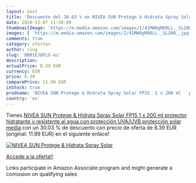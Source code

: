 ```yaml
---
layout: post
title: 'Descuento del 30.03 % en NIVEA SUN Protege & Hidrata Spray Solar '
date: 2020-12-07 21:58:09
thumbnailImage: 'https://m.media-amazon.com/images/I/41MW8gMO9LL._SL200_.jpg'
images: [ 'https://m.media-amazon.com/images/I/41MW8gMO9LL._SL200_.jpg' ]
comments: true
category: ofertas
author: ring
slug: 'B001EJOFLG-es'
description:
actualPrice: 8.39 EUR
currency: EUR
price: 8.39
comparePrice: 11.99 EUR
inStock: true
prodname: 'NIVEA SUN Protege & Hidrata Spray Solar FP15  1 x 200 ml   protector hidratante y resistente al agua con protección UVA/UVB  protección solar media'
country: 'es'
---
```


Tienes [NIVEA SUN Protege & Hidrata Spray Solar FP15  1 x 200 ml   protector hidratante y resistente al agua con protección UVA/UVB  protección solar media](https://www.amazon.es/dp/B001EJOFLG/?tag=tolees-21) con un 30.03 % de descuento con precio de oferta de 8.39 EUR (original: 11.99 EUR) en el siguiente enlace!

[![NIVEA SUN Protege & Hidrata Spray Solar ](https://m.media-amazon.com/images/I/41MW8gMO9LL._SL200_.jpg)](https://www.amazon.es/dp/B001EJOFLG/?tag=tolees-21)

[Accede a la oferta!!](https://www.amazon.es/dp/B001EJOFLG/?tag=tolees-21)

Links participate in Amazon Associate program and might generate a comission on qualifying sales


